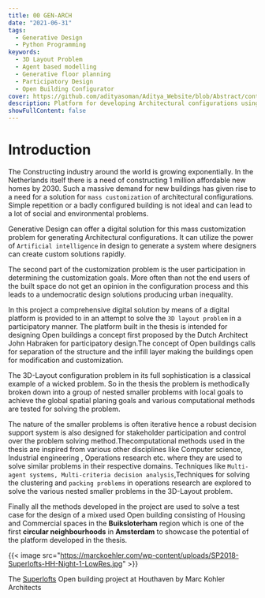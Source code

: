 ```yaml
---
title: 00 GEN-ARCH
date: "2021-06-31"
tags:
  - Generative Design
  - Python Programming
keywords:
  - 3D Layout Problem
  - Agent based modelling
  - Generative floor planning
  - Participatory Design 
  - Open Building Configurator
cover: https://github.com/adityasoman/Aditya_Website/blob/Abstract/content/Images/Abstract_Cover.png
description: Platform for developing Architectural configurations using generative design methodologies.
showFullContent: false
---
```

# Introduction

The Constructing industry around the world is growing exponentially. In the Netherlands itself there is a need of constructing 1 million affordable new homes by 2030. Such a massive demand for new buildings has given rise to a need for a solution for `mass customization` of architectural configurations. Simple repetition or a badly configured building is not ideal and can lead to a lot of social and environmental problems.

Generative Design can offer a digital solution for this mass customization problem for generating Architectural configurations. It can utilize the power of `Artificial intelligence` in design to generate a system where designers can create custom solutions rapidly.

The second part of the customization problem is the user participation in determining the customization goals. More often than not the end users of the built space do not get an opinion in the configuration process and this leads to a undemocratic design solutions producing urban inequality.

In this project a comprehensive digital solution by means of a digital platform is provided to in an attempt to solve the `3D layout problem` in a participatory manner. The platform built in the thesis is intended for designing Open buildings a concept first proposed by the Dutch Architect John Habraken for participatory design.The concept of Open buildings calls for separation of the structure and the infill layer making the buildings open for modification and customization.

The 3D-Layout configuration problem in its full sophistication is a classical example of a wicked problem. So in the thesis the problem is methodically broken down into a group of nested smaller problems with local goals to achieve the global spatial planing goals and various computational methods are tested for solving the problem.

The nature of the smaller problems is often iterative hence a robust decision support system is also designed for stakeholder participation and control over the problem solving method.Thecomputational methods used in the thesis are inspired from various other disciplines like Computer science, Industrial engineering , Operations research etc. where they are used to solve similar problems in their respective domains. Techniques like `Multi-agent systems, Multi-criteria decision analysis`,Techniques for solving the clustering and `packing problems` in operations research are explored to solve the various nested smaller problems in the 3D-Layout problem.

Finally all the methods developed in the project are used to solve a test case for the design of a mixed used Open building consisting of Housing and Commercial spaces in the **Buiksloterham** region which is one of the first **circular neighbourhoods**  in **Amsterdam** to showcase the potential of the platform developed in the thesis.


{{< image src="https://marckoehler.com/wp-content/uploads/SP2018-Superlofts-HH-Night-1-LowRes.jpg" >}}

The [Superlofts](https://marckoehler.com/project/superlofts-houthavens/) Open building project at Houthaven by Marc Kohler Architects
